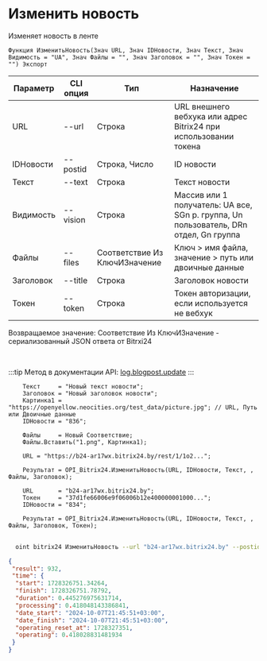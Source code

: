 ﻿---
sidebar_position: 2
---

# Изменить новость
 Изменяет новость в ленте



`Функция ИзменитьНовость(Знач URL, Знач IDНовости, Знач Текст, Знач Видимость = "UA", Знач Файлы = "", Знач Заголовок = "", Знач Токен = "") Экспорт`

  | Параметр | CLI опция | Тип | Назначение |
  |-|-|-|-|
  | URL | --url | Строка | URL внешнего вебхука или адрес Bitrix24 при использовании токена |
  | IDНовости | --postid | Строка, Число | ID новости |
  | Текст | --text | Строка | Текст новости |
  | Видимость | --vision | Строка | Массив или 1 получатель: UA все, SGn р. группа, Un пользователь, DRn отдел, Gn группа |
  | Файлы | --files | Соответствие Из КлючИЗначение | Ключ > имя файла, значение > путь или двоичные данные |
  | Заголовок | --title | Строка | Заголовок новости |
  | Токен | --token | Строка | Токен авторизации, если используется не вебхук |

  
  Возвращаемое значение:   Соответствие Из КлючИЗначение - сериализованный JSON ответа от Bitrxi24

<br/>

:::tip
Метод в документации API: [log.blogpost.update](https://dev.1c-bitrix.ru/rest_help/log/log_blogpost_update.php)
:::
<br/>


```bsl title="Пример кода"
    Текст     = "Новый текст новости";
    Заголовок = "Новый заголовок новости";
    Картинка1 = "https://openyellow.neocities.org/test_data/picture.jpg"; // URL, Путь или Двоичные данные
    IDНовости = "836";

    Файлы     = Новый Соответствие;
    Файлы.Вставить("1.png", Картинка1);

    URL = "https://b24-ar17wx.bitrix24.by/rest/1/1o2...";

    Результат = OPI_Bitrix24.ИзменитьНовость(URL, IDНовости, Текст, , Файлы, Заголовок);

    URL       = "b24-ar17wx.bitrix24.by";
    Токен     = "37d1fe66006e9f06006b12e400000001000...";
    IDНовости = "834";

    Результат = OPI_Bitrix24.ИзменитьНовость(URL, IDНовости, Текст, , Файлы, Заголовок, Токен);
```



```sh title="Пример команды CLI"
    
  oint bitrix24 ИзменитьНовость --url "b24-ar17wx.bitrix24.by" --postid "122" --text %text% --vision %vision% --files %files% --title %title% --token "b9df7366006e9f06006b12e400000001000..."

```

```json title="Результат"
{
 "result": 932,
 "time": {
  "start": 1728326751.34264,
  "finish": 1728326751.78792,
  "duration": 0.445276975631714,
  "processing": 0.418048143386841,
  "date_start": "2024-10-07T21:45:51+03:00",
  "date_finish": "2024-10-07T21:45:51+03:00",
  "operating_reset_at": 1728327351,
  "operating": 0.418028831481934
 }
}
```
